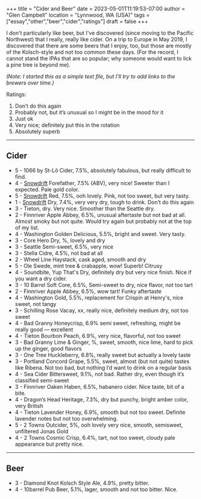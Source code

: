 +++
title = "Cider and Beer"
date = 2023-05-01T11:19:53-07:00
author = "Glen Campbell"
location = "Lynnwood, WA (USA)"
tags = ["essay","other","beer","cider","ratings"]
draft = false
+++

I don't particularly like beer, but I've discovered (since moving to the
Pacific Northwest) that I really, really like cider. On a trip to Europe in
May 2019, I discovered that there are some beers that I enjoy, too, but those
are mostly of the Kolsch-style and not too common these days. (For the
record, I cannot stand the IPAs that are so popular; why someone 
would want to lick a pine tree is beyond me).

*(Note: I started this as a simple text file, but I'll try to add links
to the brewers over time.)*

Ratings:

1. Don’t do this again
2. Probably not, but it’s unusual so I might be in the mood for it
3. Just ok
4. Very nice; definitely put this in the rotation
5. Absolutely superb

---

## Cider 

* 5 - 1066 by St-Lô Cider, 7.5%, absolutely fabulous, but really difficult to find.
* 4 - [Snowdrift](http://www.snowdriftcider.com) Forefather, 7.5% (ABV), very nice! Sweeter than I expected. Pale gold color.  
* 5 - [Snowdrift](http://www.snowdriftcider.com) Red, 7.5%, ooh lovely. Pink, not too sweet, but very tasty.
* 1 - [Snowdrift](http://www.snowdriftcider.com) Dry, 7.4%, very very dry, tough to drink.  Don’t do this again
* 3 - Tieton, dry. Very nice. Smoother than the Seattle dry. 
* 2 - Finnriver Apple Abbey, 6.5%, unusual aftertaste but not bad at all. Almost smoky but not quite. Would try again but probably not at the top of my list. 
* 4 - Washington Golden Delicious, 5.5%, bright and sweet. Very tasty. 
* 3 - Core Hero Dry, %, lovely and dry 
* 3 - Seattle Semi-sweet, 6.5%, very nice
* 3 - Stella Cidre, 4.5%, not bad at all 
* 2 - Wheel Line Haystack, cask aged, smooth and dry 
* 5 - Ole Swede, mint tree & crabapple, wow! Superb! Citrusy
* 4 - Soundbite, Yup That's Dry, definitely dry but very nice finish. Nice if you want a dry cider. 
* 3 - 10 Barrel Soft Core, 6.5%, Semi-sweet to dry, nice flavor, not too tart 
* 2 - Finnriver Apple Abbey, 6.5%, wow tart! Funky aftertaste
* 4 - Washington Gold, 5.5%, replacement for Crispin at Henry's, nice sweet, not tangy 
* 3 - Schilling Rose Vacay, xx, really nice, definitely medium dry, not too sweet 
* 4 - Bad Granny Honeycrisp, 6.9% semi sweet, refreshing, might be really good — excellent
* 4 - Tieton Bourbon Peach, 6.9%, very nice, flavorful, not too sweet 
* 3 - Bad Granny Lime & Ginger, %, sweet, smooth, nice lime, hard to pick up the ginger, good flavors 
* 3 - One Tree Huckleberry, 6.8%, really sweet but actually a lovely taste
* 3 - Portland Concord Grape, 5.5%, sweet, almost (but not quite) tastes like Ribena. Not too bad, but nothing I’d want to drink on a regular basis
* 4 - Sea Cider Bittersweet, 9.1%, not bad. Rather dry, even though it’s classified semi-sweet
* 3 - Finnriver Oaken Haben, 6.5%, habanero cider. Nice taste, bit of a bite. 
* 4 - Dragon’s Head Heritage, 7.3%, dry but punchy, bright amber color, very British
* 4 - Tieton Lavender Honey, 6.9%, smooth but not too sweet. Definite lavender notes but not too overwhelming. 
* 5 - 2 Towns Outcider, 5%, ooh lovely very nice, smooth, semisweet, unfiltered Jonas Gold
* 4 - 2 Towns Cosmic Crisp, 6.4%, tart, not too sweet, cloudy pale appearance but pretty nice. 

---

## Beer
* 3 - Diamond Knot Kolsch Style Ale, 4.9%, pretty bitter.
* 4 - 10barrel Pub Beer, 5.1%, lager, smooth and not too bitter. Nice. 
